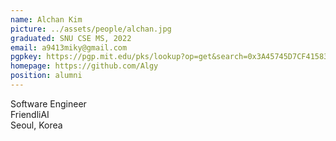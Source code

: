 ```yaml
---
name: Alchan Kim
picture: ../assets/people/alchan.jpg
graduated: SNU CSE MS, 2022
email: a9413miky@gmail.com
pgpkey: https://pgp.mit.edu/pks/lookup?op=get&search=0x3A45745D7CF41583
homepage: https://github.com/Algy
position: alumni
---
```

Software Engineer<br>
FriendliAI<br>
Seoul, Korea<br>
